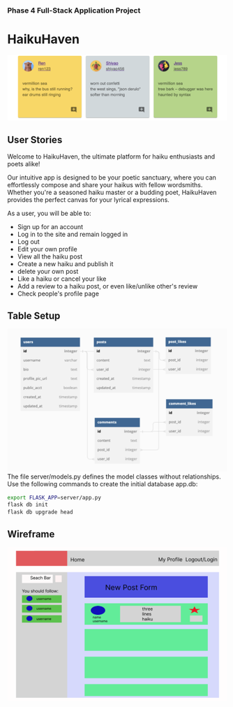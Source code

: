 ### Phase 4 Full-Stack Application Project 


# HaikuHaven
![Alt text](markdown/Screenshot_2023-06-29_at_3.32.07_PM.png)
## User Stories
Welcome to HaikuHaven, the ultimate platform for haiku enthusiasts and poets alike!

Our intuitive app is designed to be your poetic sanctuary, where you can effortlessly compose and share your haikus with fellow wordsmiths. Whether you're a seasoned haiku master or a budding poet, HaikuHaven provides the perfect canvas for your lyrical expressions.

As a user, you will be able to:
* Sign up for an account
* Log in to the site and remain logged in
* Log out
* Edit your own profile
* View all the haiku post
* Create a new haiku and publish it
* delete your own post
* Like a haiku or cancel your like
* Add a review to a haiku post, or even like/unlike other's review
* Check people's profile page


## Table Setup
![Alt text](<markdown/Screenshot 2023-06-30 at 8.22.15 AM.png>)
The file server/models.py defines the model classes without relationships. Use the following commands to create the initial database app.db:
```bash
export FLASK_APP=server/app.py
flask db init
flask db upgrade head
```

## Wireframe
![Alt text](<markdown/Screenshot 2023-06-29 at 3.25.17 PM.png>)
